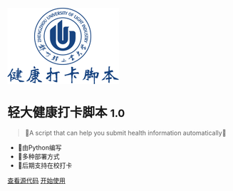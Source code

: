 ![logo](./images/logo2.png)

# 轻大健康打卡脚本 <small>1.0</small>

> 🎉A script that can help you submit health information automatically🎉

- 🎨由Python编写
- 🍔多种部署方式
- 👏后期支持在校打卡

[查看源代码](https://github.com/billionray/ZZULI-COVID-healthreport)
[开始使用](#helloworld)

